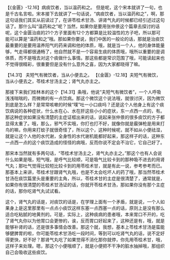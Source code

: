 【《金匮》-12.16】病痰饮者，当以温药和之。
但是呢，这个宋本就讲了一句，也是千古名言啦。宋本接下去就讲了一句话说，“病痰饮者，当以温药和之”，啊，那这句话我们其实从前读过了，在讲苓桂术甘汤、讲肾气丸的时候都已经引述过这句话了。那什么叫“温药和之”呢？当然，如果你是要用张仲景这个篇章去探讨的话呢，这个金匮治痰的21个方子里面有12个方都算是比较温性的方子吧，所以那可能可以算是“温药和之”哦。那如果你要说，我们中医的一般论的话，那就是治痰饮最重要的是要用温养阳气的药来调和他的体质，哦，就是当一个人，他的身体能量够，气走得都很通畅了，他自然就不是一个容易生痰的体质哦，哦所以重要的是调体质，而不是哦去对这个痰做什么事情。那这些都是常识范围了哦，可能读起来也不觉得很精彩，很重要但是没有什么意外之喜，因为大家都晓得了嘛。

【14.31】 夫短气有微饮者，当从小便去之。
【《金匮》-12.18】夫短气有微饮，当从小便去之，苓桂术甘汤主之；肾气丸亦主之。

那接下来我们桂林本的这个【14.31】条哦，他说“夫短气有微饮者”，一个人呼吸浅浅喘喘的，而微微的有一点饮病。那这个微饮这个说法哦，就很讨厌，因为微饮到底是怎么样？是常常咳嗽的时候“噗”吐一小口痰吗？还是这个人他身上有这个痰饮病说的各种症状，什么水在心、水在肝这些小小的症状，东一点西一点的，有。那这种症状如果没有清楚的主症证框出来的话，说起来张仲景的很多痰饮的方子都显得太重了。哦，那么，邪气不实哦，你打也打不好，就像你就是霰弹枪是用来打鸟的嘛，你用来打蚊子就很奇怪了，所以这个，这种时候呢，就不如从小便祛湿，就是让这个人他的水代谢，全身性的水代谢机能都好起来，那这样子的话，这种东一点西一点的这个痰饮造成的怪怪的病哦，反而你说不定会不治它，它自己好了。

那宋本当然就有多两句话，“苓桂术甘汤主之，肾气丸亦主之。”那这个也有人会说什么如果是哦，短气哦，是呼气比较顺，可是吸气比较卡到的那种吸不进去的用肾气丸；那吐气觉得比较短比较卡到的用苓桂术甘，就是有此一说，参考参考而已。那基本上来讲，苓桂术甘跟肾气丸哦，也是不太会吃坏人的药了哦，那当然苓桂术甘汤在痰饮篇里头是重要的主角，所以，苓桂术甘的主症是很清楚了，通常就是，如果你有很清楚的苓桂术甘汤证的话，你就开苓桂术甘汤，那如果你没有那个主症的话，那你吃肾气丸试试看。

这个，肾气丸的话是，对痰饮的话是，在学理上面有一个矛盾，就是说，一个人如果身上是这里那里有一点点小痰饮这样东塞一点西塞一点的话，原则上是没有那么适合吃粘腻的地黄剂的。可是，实际上，这种痰病的患者哦，本来胃口不开的，吃了肾气丸你以为他胃口会更惨的，诶，反而胃口好起来了，这种还是有，哦，就是能够补肾的话，还是很多事情会改善。那这个就，我想，基本上苓桂术甘汤是蛮能够健脾胃的啦，你可能苓桂术甘汤吃一段时间，等到可以吃肾气丸的话，说不定好得更快，好不好？那肾气丸吃了如果觉得不消化那你就停，你先用苓桂术甘，哦，这样子来处理。嗯，那这个小便哦顺了，就是小便把不干净的脏水抽掉哦，那组织自己会吸收这些痰饮。
